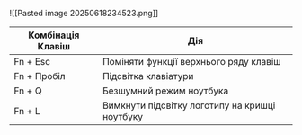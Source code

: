 
![[Pasted image 20250618234523.png]]

| Комбінація Клавіш | Дія                                            |
| ----------------- | ---------------------------------------------- |
| Fn + Esc          | Поміняти функції верхнього ряду клавіш         |
| Fn + Пробіл       | Підсвітка клавіатури                           |
| Fn + Q            | Безшумний режим ноутбука                       |
| Fn + L            | Вимкнути підсвітку логотипу на кришці ноутбуку |
